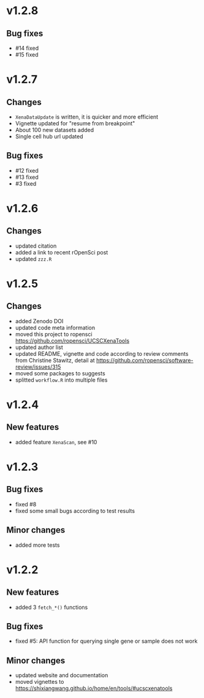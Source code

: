 # v1.2.8

## Bug fixes

* #14 fixed
* #15 fixed

# v1.2.7

## Changes

* `XenaDataUpdate` is written, it is quicker and more efficient
* Vignette updated for "resume from breakpoint"
* About 100 new datasets added
* Single cell hub url updated

## Bug fixes

* #12 fixed
* #13 fixed
* #3 fixed

# v1.2.6

## Changes

* updated citation
* added a link to recent rOpenSci post
* updated `zzz.R`

# v1.2.5

## Changes

* added Zenodo DOI
* updated code meta information
* moved this project to ropensci <https://github.com/ropensci/UCSCXenaTools>
* updated author list
* updated README, vignette and code according to review comments from Christine Stawitz, detail at <https://github.com/ropensci/software-review/issues/315>
* moved some packages to suggests
* splitted `workflow.R` into multiple files

# v1.2.4

## New features

* added feature `XenaScan`, see #10

# v1.2.3

## Bug fixes

- fixed #8
- fixed some small bugs according to test results

## Minor changes

- added more tests

# v1.2.2

## New features

- added 3 `fetch_*()` functions

## Bug fixes

- fixed #5: API function for querying single gene or sample does not work

## Minor changes

* updated website and documentation
* moved vignettes to <https://shixiangwang.github.io/home/en/tools/#ucscxenatools>
